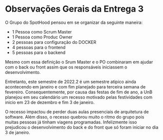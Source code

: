 # Observações Gerais da Entrega 3
O Grupo do SpotHood pensou em se organizar da seguinte maneira:
* 1 Pessoa como Scrum Master
* 1 Pessoa como Produc Owner
* 2 pessoas para configuração do DOCKER
* 4 pessoas para o frontend
* 5 pessoas para o backend

Mesmo com essa definição o Srum Master e o PO combinaram em ajudar com o back ou front assim que os responsáveis iniciassem o desenvolvimento.

Entretanto, este semestre de 2022.2 é um semestre atipico ainda acontecendo em janeiro e com fim planejado para terceira semana de fevereiro. Consequentemente, por causa das festas de fim de ano, a UnB planejou em seu calendário um recesso motivado pelas festividades com inicio em 23 de dezembro e fim 3 de janeiro.

O recesso impactou de perder duas aulas presenciais de arquitetura de software. Além disso, o recesso quebrou muito o ritmo do grupo pois muitas pessoas já tinham viagens programadas. Infelizmente isso prejudicou o desenvolvimento do back e do front que só foram iniciar no dia 3 de janeiro.